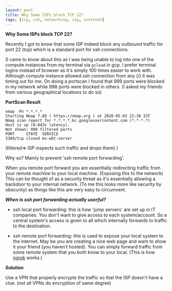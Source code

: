 ```yaml
---
layout: post
title: Why Some ISPs block TCP 22? 
tags: [tcp, ssh, networking, isp, internet]
---
```


**Why Some ISPs block TCP 22?**

Recently I got to know that some ISP indeed block any outbound traffic for port 22 (tcp) which is a standard port for ssh connections. 

(I came to know about this as I was being unable to log into one of the compute instances from my terminal via ``gcloud`` in gcp. I prefer terminal logins instead of browser as it's simply 100 times easier to work with. Although compute instance allowed ssh connection from any (*/*) it was timing out for me. On doing a portscan I found that 999 ports were blocked in my network while 998 ports were blocked in others. (I asked my friends from various geographical locations to do so)



**PortScan Result**
```
nmap -Pn *.*.*.* 
Starting Nmap 7.80 ( https://nmap.org ) at 2020-05-03 22:36 IST
Nmap scan report for *.*.*.*.bc.googleusercontent.com (*.*.*.*)
Host is up (0.043s latency).
Not shown: 999 filtered ports
PORT     STATE  SERVICE
3389/tcp closed ms-wbt-server
```
(filtered=> ISP inspects such traffic and drops them)
)

Why so?
Mainly to prevent 'ssh remote port forwarding'.

When you remote port forward you are essentially redirecting traffic from your remote machine to your local machine. (Exposing this to the network) This can be thought of as a security threat as it's essentially allowing a backdoor to your internal network. (To me this looks more like security  by obscurity) as things like this are very easy to circumvent.

***When is ssh port forwarding actually userful?***

- ssh local port forwarding: this is how 'jump servers' are set up in IT companies. You don't want to give access to each system/account. So a central system's access is given to all which internally forwards to traffic to the destination.

- ssh remote port forwarding: this is used to expose your local system to the internet. May be you are creating a nice web page and want to show it your friend (you haven't hosted). You can simply forward traffic from some remote system that you both know to your local. (This is how [ngrok](http://www.sudipbhandari.wtf/ngrok/) works.)


***Solution***

Use a VPN that properly encrypts the traffic so that the ISP doesn't have a clue. (not all VPNs do encryption of same degree)










